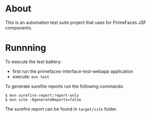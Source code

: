 # About

This is an automation test suite project that uses for PrimeFaces JSF components.

# Runnning

To execute the test battery:

- first run the primefaces-interface-test-webapp application 
- execute: `mvn test`

To generate surefire reports run the following commands:

```
$ mvn surefire-report:report-only
$ mvn site -DgenerateReports=false
```
The surefire report can be found in `target/site` folder. 